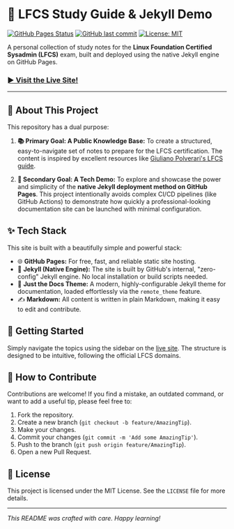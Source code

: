 # 🐧 LFCS Study Guide & Jekyll Demo

[![GitHub Pages Status](https://github.com/dozamo/lfcs/actions/workflows/pages/pages-build-deployment/badge.svg)](https://dozamo.github.io/lfcs/)
[![GitHub last commit](https://img.shields.io/github/last-commit/dozamo/lfcs)](https://github.com/dozamo/lfcs/commits/main)
[![License: MIT](https://img.shields.io/badge/License-MIT-blue.svg)](https://opensource.org/licenses/MIT)

A personal collection of study notes for the **Linux Foundation Certified Sysadmin (LFCS)** exam, built and deployed using the native Jekyll engine on GitHub Pages.

### [► Visit the Live Site!](https://dozamo.github.io/lfcs/)

---

## 🎯 About This Project

This repository has a dual purpose:

1.  **📚 Primary Goal: A Public Knowledge Base:** To create a structured, easy-to-navigate set of notes to prepare for the LFCS certification. The content is inspired by excellent resources like [Giuliano Polverari's LFCS guide](https://giulianopz.github.io/lfcs/).

2.  **🚀 Secondary Goal: A Tech Demo:** To explore and showcase the power and simplicity of the **native Jekyll deployment method on GitHub Pages**. This project intentionally avoids complex CI/CD pipelines (like GitHub Actions) to demonstrate how quickly a professional-looking documentation site can be launched with minimal configuration.

## ✨ Tech Stack

This site is built with a beautifully simple and powerful stack:

*   🌐 **GitHub Pages:** For free, fast, and reliable static site hosting.
*   📄 **Jekyll (Native Engine):** The site is built by GitHub's internal, "zero-config" Jekyll engine. No local installation or build scripts needed.
*   🎨 **Just the Docs Theme:** A modern, highly-configurable Jekyll theme for documentation, loaded effortlessly via the `remote_theme` feature.
*   ✍️ **Markdown:** All content is written in plain Markdown, making it easy to edit and contribute.

## 🚀 Getting Started

Simply navigate the topics using the sidebar on the [live site](https://dozamo.github.io/lfcs/). The structure is designed to be intuitive, following the official LFCS domains.

## 🙌 How to Contribute

Contributions are welcome! If you find a mistake, an outdated command, or want to add a useful tip, please feel free to:

1.  Fork the repository.
2.  Create a new branch (`git checkout -b feature/AmazingTip`).
3.  Make your changes.
4.  Commit your changes (`git commit -m 'Add some AmazingTip'`).
5.  Push to the branch (`git push origin feature/AmazingTip`).
6.  Open a new Pull Request.

## 📄 License

This project is licensed under the MIT License. See the `LICENSE` file for more details.

---
*This README was crafted with care. Happy learning!*

